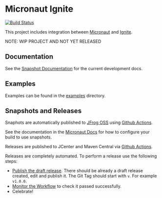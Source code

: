 # Micronaut Ignite

<!-- [![Maven Central](https://img.shields.io/maven-central/v/io.micronaut.ignite/micronaut-ignite.svg?label=Maven%20Central)](https://search.maven.org/search?q=g:%22io.micronaut.ignite%22%20AND%20a:%22micronaut-ignite%22) -->
[![Build Status](https://github.com/micronaut-projects/micronaut-ignite/workflows/Java%20CI/badge.svg)](https://github.com/micronaut-projects/micronaut-ignite/actions)

This project includes integration between [Micronaut](http://micronaut.io) and [Ignite](https://ignite.apache.org/).

NOTE: WIP PROJECT AND NOT YET RELEASED

## Documentation

<!-- See the [Documentation](https://micronaut-projects.github.io/micronaut-ignite/latest/guide/) for more information. -->

See the [Snapshot Documentation](https://micronaut-projects.github.io/micronaut-ignite/snapshot/guide/) for the current development docs.

## Examples

Examples can be found in the [examples](https://github.com/micronaut-projects/micronaut-ignite/tree/master/examples) directory.

## Snapshots and Releases

Snaphots are automatically published to [JFrog OSS](https://oss.jfrog.org/artifactory/oss-snapshot-local/) using [Github Actions](https://github.com/micronaut-projects/micronaut-ignite/actions).

See the documentation in the [Micronaut Docs](https://docs.micronaut.io/latest/guide/index.html#usingsnapshots) for how to configure your build to use snapshots.

Releases are published to JCenter and Maven Central via [Github Actions](https://github.com/micronaut-projects/micronaut-ignite/actions).

Releases are completely automated. To perform a release use the following steps:

* [Publish the draft release](https://github.com/micronaut-projects/micronaut-ignite/releases). There should be already a draft release created, edit and publish it. The Git Tag should start with `v`. For example `v1.0.0`.
* [Monitor the Workflow](https://github.com/micronaut-projects/micronaut-ignite/actions?query=workflow%3ARelease) to check it passed successfully.
* Celebrate!
